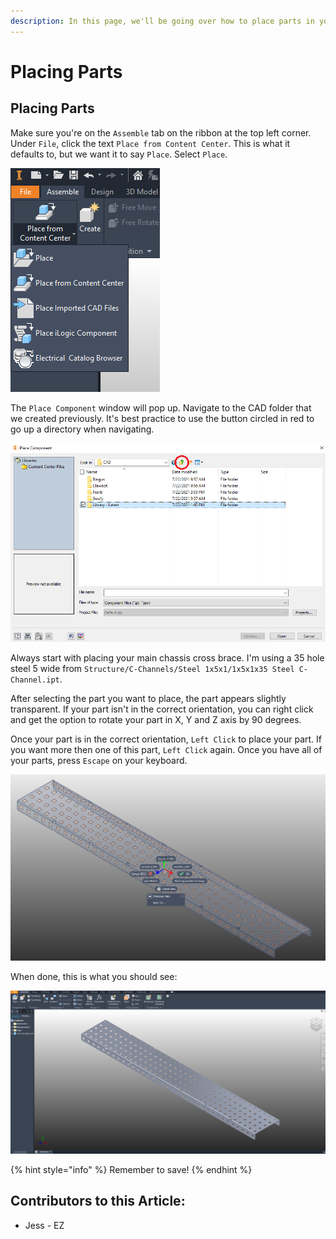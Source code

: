 ```yaml
---
description: In this page, we'll be going over how to place parts in your assembly.
---
```


# Placing Parts

## Placing Parts

Make sure you're on the `Assemble` tab on the ribbon at the top left corner.  Under `File`, click the text `Place from Content Center`.  This is what it defaults to, but we want it to say `Place`.  Select `Place`.&#x20;

![Default Place Button](<../../../.gitbook/assets/image (160).png>)

The `Place Component` window will pop up.  Navigate to the CAD folder that we created previously.  It's best practice to use the button circled in red to go up a directory when navigating.

![Place Pop-Up Menu](../../../.gitbook/assets/navigateup.png)

Always start with placing your main chassis cross brace.  I'm using a 35 hole steel 5 wide from `Structure/C-Channels/Steel 1x5x1/1x5x1x35 Steel C-Channel.ipt`. &#x20;

After selecting the part you want to place, the part appears slightly transparent.  If your part isn't in the correct orientation, you can right click and get the option to rotate your part in X, Y and Z axis by 90 degrees. &#x20;

Once your part is in the correct orientation, `Left Click` to place your part.  If you want more then one of this part, `Left Click` again.  Once you have all of your parts, press `Escape` on your keyboard.

![Rotate Parts before Placing](<../../../.gitbook/assets/image (114).png>)

When done, this is what you should see:

![Final Placed Part](<../../../.gitbook/assets/image (141).png>)

{% hint style="info" %}
Remember to save!
{% endhint %}



## Contributors to this Article:

* Jess - EZ
